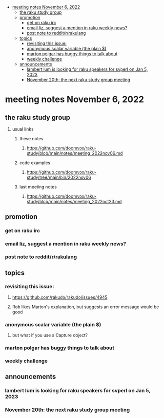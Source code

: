 - [meeting notes November 6, 2022](#orgf6f31d5)
  - [the raku study group](#org7d7a341)
  - [promotion](#org7588d5d)
    - [get on raku irc](#org73fc8d6)
    - [email liz, suggest a mention in raku weekly news?](#org8264203)
    - [post note to reddit/r/rakulang](#org02a01fd)
  - [topics](#orgdffe267)
    - [revisiting this issue:](#org3a82a26)
    - [anonymous scalar variable (the plain $)](#orgcdf9e2e)
    - [marton polgar has buggy things to talk about](#orgdfec4a7)
    - [weekly challenge](#orga3c25be)
  - [announcements](#org62d808b)
    - [lambert lum is looking for raku speakers for svperl on Jan 5, 2023](#org477357c)
    - [November 20th: the next raku study group meeting](#orgda1d181)


<a id="orgf6f31d5"></a>

# meeting notes November 6, 2022


<a id="org7d7a341"></a>

## the raku study group

1.  usual links

    1.  these notes
    
        1.  <https://github.com/doomvox/raku-study/blob/main/notes/meeting_2022nov06.md>
    
    2.  code examples
    
        1.  <https://github.com/doomvox/raku-study/tree/main/bin/2022nov06>
    
    3.  last meeting notes
    
        1.  <https://github.com/doomvox/raku-study/blob/main/notes/meeting_2022oct23.md>


<a id="org7588d5d"></a>

## promotion


<a id="org73fc8d6"></a>

### get on raku irc


<a id="org8264203"></a>

### email liz, suggest a mention in raku weekly news?


<a id="org02a01fd"></a>

### post note to reddit/r/rakulang


<a id="orgdffe267"></a>

## topics


<a id="org3a82a26"></a>

### revisiting this issue:

1.  <https://github.com/rakudo/rakudo/issues/4945>

2.  Rob likes Marton's explanation, but suggests an error message would be good


<a id="orgcdf9e2e"></a>

### anonymous scalar variable (the plain $)

1.  but what if you use a Capture object?


<a id="orgdfec4a7"></a>

### marton polgar has buggy things to talk about


<a id="orga3c25be"></a>

### weekly challenge


<a id="org62d808b"></a>

## announcements


<a id="org477357c"></a>

### lambert lum is looking for raku speakers for svperl on Jan 5, 2023


<a id="orgda1d181"></a>

### November 20th: the next raku study group meeting
